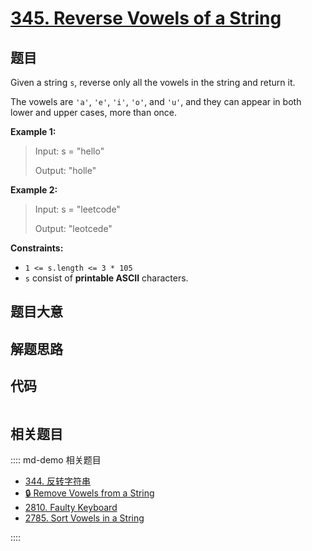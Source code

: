 # [345. Reverse Vowels of a String](https://leetcode.com/problems/reverse-vowels-of-a-string/)

## 题目

Given a string `s`, reverse only all the vowels in the string and return it.

The vowels are `'a'`, `'e'`, `'i'`, `'o'`, and `'u'`, and they can appear in
both lower and upper cases, more than once.



**Example 1:**

> Input: s = "hello"
> 
> Output: "holle"

**Example 2:**

> Input: s = "leetcode"
> 
> Output: "leotcede"

**Constraints:**

  * `1 <= s.length <= 3 * 105`
  * `s` consist of **printable ASCII** characters.


## 题目大意

## 解题思路

## 代码

```javascript

```

## 相关题目

:::: md-demo 相关题目
- [344. 反转字符串](./0344.md)
- [🔒 Remove Vowels from a String](https://leetcode.com/problems/remove-vowels-from-a-string)
- [2810. Faulty Keyboard](https://leetcode.com/problems/faulty-keyboard)
- [2785. Sort Vowels in a String](https://leetcode.com/problems/sort-vowels-in-a-string)

::::
